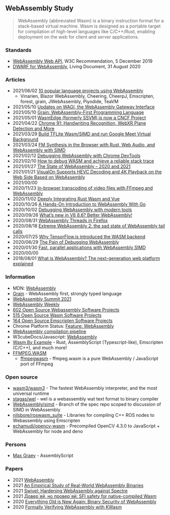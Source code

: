 ## WebAssembly Study
> WebAssembly (abbreviated Wasm) is a binary instruction format for a stack-based virtual machine. 
> Wasm is designed as a portable target for compilation of high-level languages like C/C++/Rust, 
> enabling deployment on the web for client and server applications.


### Standards
- [WebAssembly Web API](https://www.w3.org/TR/wasm-web-api/), W3C Recommendation, 5 December 2019
- [DWARF for WebAssembly](https://yurydelendik.github.io/webassembly-dwarf/), Living Document, 31 August 2020


### Articles
- 2021/06/02 [10 popular language projects using WebAssembly](https://floridanewstimes.com/10-popular-language-projects-using-webassembly/275791/)
    - Vinarien, Blazor WebAssembly, Cheering, CheerpJ, Emscripten, forest, grain, JWebAssembly, Piyodide, TeaVM
- 2021/05/10 [Updates on WAGI, the WebAssembly Gateway Interface](https://deislabs.io/posts/wagi-updates/)
- 2021/05/10 [Grain: WebAssembly-First Programming Language](https://brianlovin.com/hn/27071060)
- 2021/05/01 [WasmEdge (formerly SSVM) is now a CNCF Project](https://www.secondstate.io/articles/wasmedge-joins-cncf/)
- 2021/04/22 [Chrome 91: Handwriting Recognition, WebXR Plane Detection and More](https://blog.chromium.org/2021/04/chrome-91-handwriting-recognition-webxr.html)
- 2021/03/29 [Build TFLite Wasm/SIMD and run Google Meet Virtual Background](https://dannadori.medium.com/build-tflite-wasm-simd-and-run-google-meet-virtual-background-6090226ed465)
- 2021/03/24 [FM Synthesis in the Browser with Rust, Web Audio, and WebAssembly with SIMD](https://cprimozic.net/blog/fm-synth-rust-wasm-simd/)
- 2021/02/12 [Debugging WebAssembly with Chrome DevTools](https://blog.bitsrc.io/debugging-webassembly-with-chrome-devtools-99dbad485451)
- 2021/02/10 [How to debug WASM and achieve a reliable stack trace](https://blog.logrocket.com/how-to-debug-wasm-and-achieve-a-reliable-stack-trace/)
- 2021/01/27 [The State of WebAssembly – 2020 and 2021](https://platform.uno/blog/the-state-of-webassembly-2020-and-2021/)
- 2021/01/21 [VisualOn Supports HEVC Decoding and 4K Playback on the Web Side Based on WebAssembly](https://www.visualon.com/index.php/latest-news/visualon-supports-hevc-decoding-and-4k-playback-on-the-wed-side-based-on-webwassembly/)
- 2021/00/00
- 2020/11/23 [In-browser transcoding of video files with FFmpeg and WebAssembly](https://blog.scottlogic.com/2020/11/23/ffmpeg-webassembly.html)
- 2020/11/02 [Deeply Integrating Rust Wasm and Vue](https://dzone.com/articles/deeply-integrating-rust-wasm-and-vue)
- 2020/10/26 [A Hands-On Introduction to WebAssembly With Go](https://levelup.gitconnected.com/a-hands-on-introduction-to-webassembly-with-go-959babb58109)
- 2020/10/02 [Debugging WebAssembly with modern tools](https://developer.chrome.com/blog/wasm-debugging-2020/)
- 2020/09/26 [What’s new in V8 8.6? Better WebAssembly!](https://blog.devgenius.io/whats-new-in-v8-8-6-better-webassembly-2a67abd766fa)
- 2020/08/31 [WebAssembly Threads in Firefox](https://dzone.com/articles/webassembly-threads-in-firefox)
- 2020/08/18 [Extreme WebAssembly 2: the sad state of WebAssembly tail calls](https://medium.com/leaningtech/extreme-webassembly-2-the-sad-state-of-webassembly-tail-calls-f5d48ef82a87)
- 2020/07/25 [Why TensorFlow.js introduced the WASM backend](https://www.programmersought.com/article/23254636146/)
- 2020/06/29 [The Pain of Debugging WebAssembly](https://thenewstack.io/the-pain-of-debugging-webassembly/)
- 2020/01/30 [Fast, parallel applications with WebAssembly SIMD](https://v8.dev/features/simd)
- 2020/00/00
- 2018/08/01 [What is WebAssembly? The next-generation web platform explained](https://www.infoworld.com/article/3291780/what-is-webassembly-the-next-generation-web-platform-explained.html) 



### Information
- MDN: [WebAssembly](https://developer.mozilla.org/en-US/docs/WebAssembly)
- [Grain](https://grain-lang.org/) - WebAssembly first, strongly typed language
- [WebAssembly Summit 2021](https://webassembly-summit.org/)
- [WebAssembly Weekly](https://wasmweekly.news/)
- [602 Open Source Webassembly Software Projects](https://opensourcelibs.com/libs/webassembly)
- [515 Open Source Wasm Software Projects](https://opensourcelibs.com/libs/wasm)
- [164 Open Source Emscripten Software Projects](https://opensourcelibs.com/libs/emscripten)
- Chrome Platform Status: [Feature: WebAssembly](https://www.chromestatus.com/feature/5453022515691520)
- [WebAssembly compilation pipeline](https://v8.dev/docs/wasm-compilation-pipeline)
- W3cubeDocs/Javascript: [WebAssembly](https://docs.w3cub.com/javascript/global_objects/webassembly)
- [Wasm By Example](https://wasmbyexample.dev/home.en-us.html) - Rust, AssemblyScript (Typescript-like), Emscripten (C/C++), and much more!
- [FFMPEG.WASM](https://ffmpegwasm.github.io/)
    - [ffmpegwasm](https://github.com/ffmpegwasm) - ffmpeg.wasm is a pure WebAssembly / JavaScript port of FFmpeg


### Open source
- [wasm3/wasm3](https://github.com/wasm3/wasm3) - The fastest WebAssembly interpreter, and the most universal runtime
- [stagas/wel](https://github.com/stagas/wel) - wel is a webassembly wat text format to binary compiler
- [WebAssembly/simd](https://github.com/WebAssembly/simd) - Branch of the spec repo scoped to discussion of SIMD in WebAssembly
- [nilsbore/roswasm_suite](https://github.com/nilsbore/roswasm_suite) - Libraries for compiling C++ ROS nodes to Webassembly using Emscripten
- [echamudi/opencv-wasm](https://github.com/echamudi/opencv-wasm) - Precompiled OpenCV 4.3.0 to JavaScript + WebAssembly for node and deno


### Persons
- [Max Graey](https://github.com/MaxGraey) - AssemblyScript


### Papers
- 2021 [WebAssembly](https://www.isa-afp.org/browser_info/current/AFP/WebAssembly/document.pdf)
- 2021 [An Empirical Study of Real-World WebAssembly Binaries](https://software-lab.org/publications/www2021.pdf)
- 2021 [Swivel: Hardening WebAssembly against Spectre](https://arxiv.org/pdf/2102.12730.pdf)
- 2021 [Довер´яй, но провер´яй: SFI safety for native-compiled Wasm](https://cseweb.ucsd.edu/~dstefan/pubs/johnson:2021:veriwasm.pdf)
- 2020 [Everything Old is New Again: Binary Security of WebAssembly](https://www.usenix.org/system/files/sec20-lehmann.pdf)
- 2020 [Formally Verifying WebAssembly with KWasm](https://odr.chalmers.se/bitstream/20.500.12380/300761/1/CSE%2020-08%20Hjort%20ODR.pdf)



